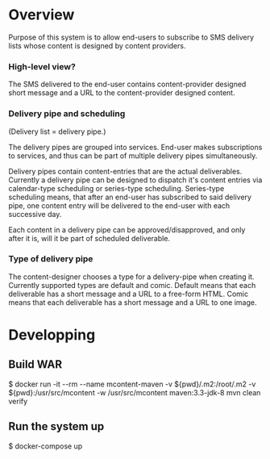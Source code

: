# Overview #

Purpose of this system is to allow end-users to subscribe to SMS delivery lists whose content is designed by content providers.

### High-level view? ###

The SMS delivered to the end-user contains content-provider designed short message and a URL to the content-provider designed content.

### Delivery pipe and scheduling ###

(Delivery list = delivery pipe.)

The delivery pipes are grouped into services. End-user makes subscriptions to services, and thus can be part of multiple delivery pipes simultaneously.

Delivery pipes contain content-entries that are the actual deliverables. Currently a delivery pipe can be designed to dispatch it's content entries via calendar-type scheduling or series-type scheduling. Series-type scheduling means, that after an end-user has subscribed to said delivery pipe, one content entry will be delivered to the end-user with each successive day.

Each content in a delivery pipe can be approved/disapproved, and only after it is, will it be part of scheduled deliverable.


### Type of delivery pipe ###

The content-designer chooses a type for a delivery-pipe when creating it. Currently supported types are default and comic. Default means that each deliverable has a short message and a URL to a free-form HTML. Comic means that each deliverable has a short message and a URL to one image.


# Developping #
## Build WAR ##
$ docker run -it --rm --name mcontent-maven -v ${pwd}/.m2:/root/.m2 -v ${pwd}:/usr/src/mcontent -w /usr/src/mcontent maven:3.3-jdk-8 mvn clean verify
## Run the system up ##
$ docker-compose up